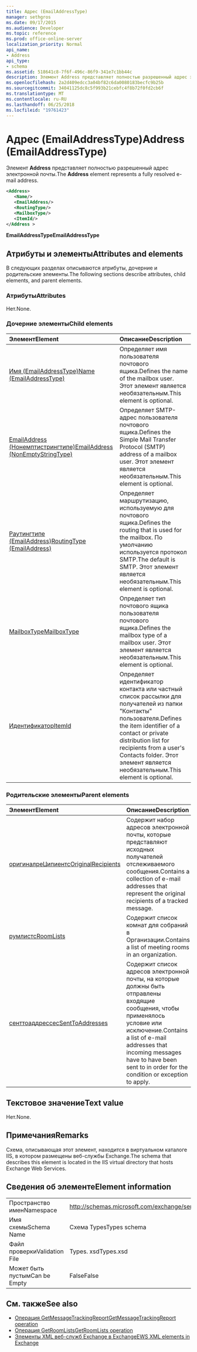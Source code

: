 ```yaml
---
title: Адрес (EmailAddressType)
manager: sethgros
ms.date: 09/17/2015
ms.audience: Developer
ms.topic: reference
ms.prod: office-online-server
localization_priority: Normal
api_name:
- Address
api_type:
- schema
ms.assetid: 518641c8-7f6f-496c-86f9-341e7c1bb44c
description: Элемент Address представляет полностью разрешенный адрес электронной почты.
ms.openlocfilehash: 2a2d409edcc3a04bf82c6da0080183becfc9b25b
ms.sourcegitcommit: 34041125dc8c5f993b21cebfc4f8b72f0fd2cb6f
ms.translationtype: MT
ms.contentlocale: ru-RU
ms.lasthandoff: 06/25/2018
ms.locfileid: "19761423"
---
```

# <a name="address-emailaddresstype"></a><span data-ttu-id="6ae0e-103">Адрес (EmailAddressType)</span><span class="sxs-lookup"><span data-stu-id="6ae0e-103">Address (EmailAddressType)</span></span>

<span data-ttu-id="6ae0e-104">Элемент **Address** представляет полностью разрешенный адрес электронной почты.</span><span class="sxs-lookup"><span data-stu-id="6ae0e-104">The **Address** element represents a fully resolved e-mail address.</span></span> 
  
```XML
<Address>
   <Name/>
   <EmailAddress/>
   <RoutingType/>
   <MailboxType/>
   <ItemId/>
</Address >
```

 <span data-ttu-id="6ae0e-105">**EmailAddressType**</span><span class="sxs-lookup"><span data-stu-id="6ae0e-105">**EmailAddressType**</span></span>
## <a name="attributes-and-elements"></a><span data-ttu-id="6ae0e-106">Атрибуты и элементы</span><span class="sxs-lookup"><span data-stu-id="6ae0e-106">Attributes and elements</span></span>

<span data-ttu-id="6ae0e-107">В следующих разделах описываются атрибуты, дочерние и родительские элементы.</span><span class="sxs-lookup"><span data-stu-id="6ae0e-107">The following sections describe attributes, child elements, and parent elements.</span></span>
  
### <a name="attributes"></a><span data-ttu-id="6ae0e-108">Атрибуты</span><span class="sxs-lookup"><span data-stu-id="6ae0e-108">Attributes</span></span>

<span data-ttu-id="6ae0e-109">Нет.</span><span class="sxs-lookup"><span data-stu-id="6ae0e-109">None.</span></span>
  
### <a name="child-elements"></a><span data-ttu-id="6ae0e-110">Дочерние элементы</span><span class="sxs-lookup"><span data-stu-id="6ae0e-110">Child elements</span></span>

|<span data-ttu-id="6ae0e-111">**Элемент**</span><span class="sxs-lookup"><span data-stu-id="6ae0e-111">**Element**</span></span>|<span data-ttu-id="6ae0e-112">**Описание**</span><span class="sxs-lookup"><span data-stu-id="6ae0e-112">**Description**</span></span>|
|:-----|:-----|
|[<span data-ttu-id="6ae0e-113">Имя (EmailAddressType)</span><span class="sxs-lookup"><span data-stu-id="6ae0e-113">Name (EmailAddressType)</span></span>](name-emailaddresstype.md) <br/> |<span data-ttu-id="6ae0e-114">Определяет имя пользователя почтового ящика.</span><span class="sxs-lookup"><span data-stu-id="6ae0e-114">Defines the name of the mailbox user.</span></span> <span data-ttu-id="6ae0e-115">Этот элемент является необязательным.</span><span class="sxs-lookup"><span data-stu-id="6ae0e-115">This element is optional.</span></span>  <br/> |
|[<span data-ttu-id="6ae0e-116">EmailAddress (Нонемптистрингтипе)</span><span class="sxs-lookup"><span data-stu-id="6ae0e-116">EmailAddress (NonEmptyStringType)</span></span>](emailaddress-nonemptystringtype.md) <br/> |<span data-ttu-id="6ae0e-117">Определяет SMTP-адрес пользователя почтового ящика.</span><span class="sxs-lookup"><span data-stu-id="6ae0e-117">Defines the Simple Mail Transfer Protocol (SMTP) address of a mailbox user.</span></span> <span data-ttu-id="6ae0e-118">Этот элемент является необязательным.</span><span class="sxs-lookup"><span data-stu-id="6ae0e-118">This element is optional.</span></span>  <br/> |
|[<span data-ttu-id="6ae0e-119">Раутингтипе (EmailAddress)</span><span class="sxs-lookup"><span data-stu-id="6ae0e-119">RoutingType (EmailAddress)</span></span>](routingtype-emailaddress.md) <br/> |<span data-ttu-id="6ae0e-120">Определяет маршрутизацию, используемую для почтового ящика.</span><span class="sxs-lookup"><span data-stu-id="6ae0e-120">Defines the routing that is used for the mailbox.</span></span> <span data-ttu-id="6ae0e-121">По умолчанию используется протокол SMTP.</span><span class="sxs-lookup"><span data-stu-id="6ae0e-121">The default is SMTP.</span></span> <span data-ttu-id="6ae0e-122">Этот элемент является необязательным.</span><span class="sxs-lookup"><span data-stu-id="6ae0e-122">This element is optional.</span></span>  <br/> |
|[<span data-ttu-id="6ae0e-123">MailboxType</span><span class="sxs-lookup"><span data-stu-id="6ae0e-123">MailboxType</span></span>](mailboxtype.md) <br/> |<span data-ttu-id="6ae0e-124">Определяет тип почтового ящика пользователя почтового ящика.</span><span class="sxs-lookup"><span data-stu-id="6ae0e-124">Defines the mailbox type of a mailbox user.</span></span> <span data-ttu-id="6ae0e-125">Этот элемент является необязательным.</span><span class="sxs-lookup"><span data-stu-id="6ae0e-125">This element is optional.</span></span>  <br/> |
|[<span data-ttu-id="6ae0e-126">Идентификатор</span><span class="sxs-lookup"><span data-stu-id="6ae0e-126">ItemId</span></span>](itemid.md) <br/> |<span data-ttu-id="6ae0e-127">Определяет идентификатор контакта или частный список рассылки для получателей из папки "Контакты" пользователя.</span><span class="sxs-lookup"><span data-stu-id="6ae0e-127">Defines the item identifier of a contact or private distribution list for recipients from a user's Contacts folder.</span></span> <span data-ttu-id="6ae0e-128">Этот элемент является необязательным.</span><span class="sxs-lookup"><span data-stu-id="6ae0e-128">This element is optional.</span></span>  <br/> |
   
### <a name="parent-elements"></a><span data-ttu-id="6ae0e-129">Родительские элементы</span><span class="sxs-lookup"><span data-stu-id="6ae0e-129">Parent elements</span></span>

|<span data-ttu-id="6ae0e-130">**Элемент**</span><span class="sxs-lookup"><span data-stu-id="6ae0e-130">**Element**</span></span>|<span data-ttu-id="6ae0e-131">**Описание**</span><span class="sxs-lookup"><span data-stu-id="6ae0e-131">**Description**</span></span>|
|:-----|:-----|
|[<span data-ttu-id="6ae0e-132">оригиналреЦипиентс</span><span class="sxs-lookup"><span data-stu-id="6ae0e-132">OriginalRecipients</span></span>](originalrecipients.md) <br/> |<span data-ttu-id="6ae0e-133">Содержит набор адресов электронной почты, которые представляют исходных получателей отслеживаемого сообщения.</span><span class="sxs-lookup"><span data-stu-id="6ae0e-133">Contains a collection of e-mail addresses that represent the original recipients of a tracked message.</span></span>  <br/> |
|[<span data-ttu-id="6ae0e-134">румлистс</span><span class="sxs-lookup"><span data-stu-id="6ae0e-134">RoomLists</span></span>](roomlists.md) <br/> |<span data-ttu-id="6ae0e-135">Содержит список комнат для собраний в Организации.</span><span class="sxs-lookup"><span data-stu-id="6ae0e-135">Contains a list of meeting rooms in an organization.</span></span>  <br/> |
|[<span data-ttu-id="6ae0e-136">сенттоаддрессес</span><span class="sxs-lookup"><span data-stu-id="6ae0e-136">SentToAddresses</span></span>](senttoaddresses.md) <br/> |<span data-ttu-id="6ae0e-137">Содержит список адресов электронной почты, на которые должны быть отправлены входящие сообщения, чтобы применялось условие или исключение.</span><span class="sxs-lookup"><span data-stu-id="6ae0e-137">Contains a list of e-mail addresses that incoming messages have to have been sent to in order for the condition or exception to apply.</span></span>  <br/> |
   
## <a name="text-value"></a><span data-ttu-id="6ae0e-138">Текстовое значение</span><span class="sxs-lookup"><span data-stu-id="6ae0e-138">Text value</span></span>

<span data-ttu-id="6ae0e-139">Нет.</span><span class="sxs-lookup"><span data-stu-id="6ae0e-139">None.</span></span>
  
## <a name="remarks"></a><span data-ttu-id="6ae0e-140">Примечания</span><span class="sxs-lookup"><span data-stu-id="6ae0e-140">Remarks</span></span>

<span data-ttu-id="6ae0e-141">Схема, описывающая этот элемент, находится в виртуальном каталоге IIS, в котором размещены веб-службы Exchange.</span><span class="sxs-lookup"><span data-stu-id="6ae0e-141">The schema that describes this element is located in the IIS virtual directory that hosts Exchange Web Services.</span></span>
  
## <a name="element-information"></a><span data-ttu-id="6ae0e-142">Сведения об элементе</span><span class="sxs-lookup"><span data-stu-id="6ae0e-142">Element information</span></span>

|||
|:-----|:-----|
|<span data-ttu-id="6ae0e-143">Пространство имен</span><span class="sxs-lookup"><span data-stu-id="6ae0e-143">Namespace</span></span>  <br/> |http://schemas.microsoft.com/exchange/services/2006/types  <br/> |
|<span data-ttu-id="6ae0e-144">Имя схемы</span><span class="sxs-lookup"><span data-stu-id="6ae0e-144">Schema Name</span></span>  <br/> |<span data-ttu-id="6ae0e-145">Схема Types</span><span class="sxs-lookup"><span data-stu-id="6ae0e-145">Types schema</span></span>  <br/> |
|<span data-ttu-id="6ae0e-146">Файл проверки</span><span class="sxs-lookup"><span data-stu-id="6ae0e-146">Validation File</span></span>  <br/> |<span data-ttu-id="6ae0e-147">Types. xsd</span><span class="sxs-lookup"><span data-stu-id="6ae0e-147">Types.xsd</span></span>  <br/> |
|<span data-ttu-id="6ae0e-148">Может быть пустым</span><span class="sxs-lookup"><span data-stu-id="6ae0e-148">Can be Empty</span></span>  <br/> |<span data-ttu-id="6ae0e-149">False</span><span class="sxs-lookup"><span data-stu-id="6ae0e-149">False</span></span>  <br/> |
   
## <a name="see-also"></a><span data-ttu-id="6ae0e-150">См. также</span><span class="sxs-lookup"><span data-stu-id="6ae0e-150">See also</span></span>

- [<span data-ttu-id="6ae0e-151">Операция GetMessageTrackingReport</span><span class="sxs-lookup"><span data-stu-id="6ae0e-151">GetMessageTrackingReport operation</span></span>](getmessagetrackingreport-operation.md) 
- [<span data-ttu-id="6ae0e-152">Операция GetRoomLists</span><span class="sxs-lookup"><span data-stu-id="6ae0e-152">GetRoomLists operation</span></span>](getroomlists-operation.md)
- [<span data-ttu-id="6ae0e-153">Элементы XML веб-служб Exchange в Exchange</span><span class="sxs-lookup"><span data-stu-id="6ae0e-153">EWS XML elements in Exchange</span></span>](ews-xml-elements-in-exchange.md)

